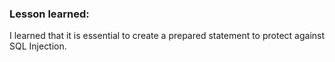 ### Lesson learned:

I learned that it is essential to create a prepared statement to protect against SQL Injection.
